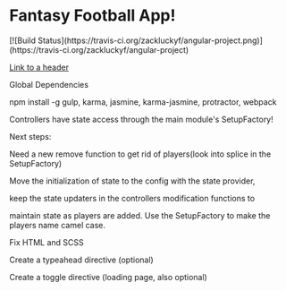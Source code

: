 <h1>Fantasy Football App!</h1>
[![Build Status](https://travis-ci.org/zackluckyf/angular-project.png)](https://travis-ci.org/zackluckyf/angular-project)

[Link to a header](#awesome-section)

Global Dependencies

npm install -g gulp, karma, jasmine, karma-jasmine, protractor, webpack

Controllers have state access through the main module's SetupFactory!

Next steps:

Need a new remove function to get rid of players(look into splice in the SetupFactory)

Move the initialization of state to the config with the state provider,

keep the state updaters in the controllers modification functions to

maintain state as players are added. Use the SetupFactory to make the players name camel case.

Fix HTML and SCSS

Create a typeahead directive (optional)

Create a toggle directive (loading page, also optional)
